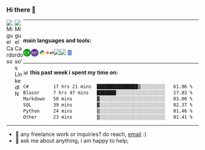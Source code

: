 ### Hi there 👋
<a href="https://twitter.com/msd.cardoso">
  <img align="left" alt="Miguel Cardoso" | Twitter" width="22px" src="https://raw.githubusercontent.com/peterthehan/peterthehan/master/assets/twitter.svg" />
</a>
<a href="https://www.linkedin.com/in/miguel-sd-cardoso//">
  <img align="left" alt="Miguel Cardoso's LinkedIN" width="22px" src="https://raw.githubusercontent.com/peterthehan/peterthehan/master/assets/linkedin.svg" />
</a>
 <hr />
<br>
                                        
                                        
                                        
**main languages and tools:**  
 <div style="display:flex">                                       
<code><img height="20" src="https://raw.githubusercontent.com/github/explore/80688e429a7d4ef2fca1e82350fe8e3517d3494d/topics/csharp/csharp.png"></code>
<code><img height="20" src="https://raw.githubusercontent.com/github/explore/93d8a67084f94b2a444e510199a6e7622e5b09a3/topics/dotnet/dotnet.png"></code>                           
<code><img height="20" src="https://raw.githubusercontent.com/github/explore/80688e429a7d4ef2fca1e82350fe8e3517d3494d/topics/python/python.png"></code>                            <code><img height="20" src="https://raw.githubusercontent.com/github/explore/80688e429a7d4ef2fca1e82350fe8e3517d3494d/topics/git/git.png"></code>  
<code><img height="20" src="https://pytorch.org/assets/images/pytorch-logo.png"></code>
<code><img height="20" src="http://data.neo4j.com/img/neo4j.png"></code>  
<code><img height="20" src="https://raw.githubusercontent.com/github/explore/80688e429a7d4ef2fca1e82350fe8e3517d3494d/topics/sql/sql.png"></code>  
 </div>
                                        

  <hr/>                                          
 
                                        
📊 **this past week i spent my time on:**
                                        
<!--START_SECTION:waka-->

```text
C#         17 hrs 21 mins  ███████████████▒░░░░░░░░░   61.96 %
Blazor     7 hrs 47 mins   ███████░░░░░░░░░░░░░░░░░░   27.83 %
Markdown   50 mins         ▓░░░░░░░░░░░░░░░░░░░░░░░░   03.00 %
SQL        39 mins         ▓░░░░░░░░░░░░░░░░░░░░░░░░   02.37 %
Python     24 mins         ▒░░░░░░░░░░░░░░░░░░░░░░░░   01.46 %
Other      23 mins         ▒░░░░░░░░░░░░░░░░░░░░░░░░   01.41 %
```

<!--END_SECTION:waka-->
                                        
                                        
<hr/>    
                                        
- 💼 any freelance work or inquiries? do reach, [email](mailto:msd.cardoso@hotmail.com) :)
- 💬 ask me about anything, i am happy to help;
